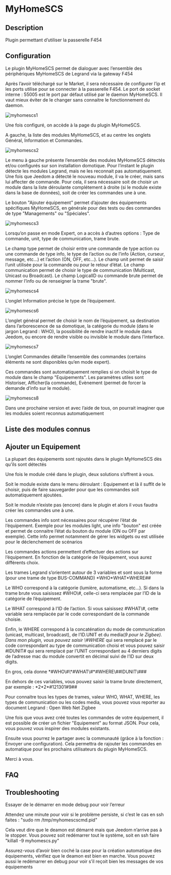 MyHomeSCS 
=========

Description 
-----------

Plugin permettant d’utiliser la passerelle F454

Configuration 
-------------

Le plugin MyHomeSCS permet de dialoguer avec l’ensemble des
périphériques MyHomeSCS de Legrand via la gateway F454

Après l’avoir téléchargé sur le Market, il sera nécessaire de configurer
l’ip et les ports utilise pour se connecter à la passerelle F454. Le
port de socket interne : 55005 est le port par défaut utilisé par le
daemon MyHomeSCS. Il vaut mieux éviter de le changer sans connaitre le
fonctionnement du daemon.

![myhomescs1](../images/myhomescs1.png)

Une fois configuré, on accède à la page du plugin MyHomeSCS.

A gauche, la liste des modules MyHomeSCS, et au centre les onglets
Général, Information et Commandes.

![myhomescs2](../images/myhomescs2.png)

Le menu à gauche présente l’ensemble des modules MyHomeSCS détectés
et/ou configurés sur son installation domotique. Pour l’instant le
plugin détecte les modules Legrand, mais ne les reconnait pas
automatiquement. Une fois que Jeedom a détecté le nouveau module, il va
le créer, mais sans lui affecter de commande. Pour cela, il sera
nécessaire soit de choisir un module dans la liste déroulante
complétement à droite (si le module existe dans la base de données),
soit de créer les commandes une à une.

Le bouton "Ajouter équipement" permet d’ajouter des équipements
spécifiques MyHomeSCS, en générale pour des tests ou des commandes de
type "Managements" ou "Spéciales".

![myhomescs3](../images/myhomescs3.png)

Lorsqu’on passe en mode Expert, on a accès à d’autres options : Type de
commande, unit, type de communication, trame brute.

Le champ type permet de choisir entre une commande de type action ou une
commande de type info, le type de l’action ou de l’info (Action,
curseur, message, etc…​) et l’action (ON, OFF, etc…​). Le champ unit
permet de saisir l’unit utilisée pour la commande ou pour le retour
d’état. Le champ communication permet de choisir le type de
communication (Multicast, Unicast ou Broadcast). Le champ LogicalID ou
commande brute permet de nommer l’info ou de renseigner la trame
"brute".

![myhomescs4](../images/myhomescs4.png)

L’onglet Information précise le type de l’équipement.

![myhomescs6](../images/myhomescs6.png)

L’onglet général permet de choisir le nom de l’équipement, sa
destination dans l’arborescence de sa domotique, la catégorie du module
(dans le jargon Legrand : WHO), la possibilité de rendre inactif le
module dans Jeedom, ou encore de rendre visible ou invisible le module
dans l’interface.

![myhomescs7](../images/myhomescs7.png)

L’onglet Commandes détaille l’ensemble des commandes (certains éléments
ne sont disponibles qu’en mode expert).

Ces commandes sont automatiquement remplies si on choisit le type de
module dans le champ "Equipements". Les paramètres utiles sont
Historiser, Afficher(la commande), Evènement (permet de forcer la
demande d’info sur le module).

![myhomescs8](../images/myhomescs8.png)

Dans une prochaine version et avec l’aide de tous, on pourrait imaginer
que les modules soient reconnus automatiquement

Liste des modules connus 
------------------------

Ajouter un Equipement 
---------------------

La plupart des équipements sont rajoutés dans le plugin MyHomeSCS dès
qu’ils sont détectés

Une fois le module créé dans le plugin, deux solutions s’offrent à vous.

Soit le module existe dans le menu déroulant : Equipement et là il
suffit de le choisir, puis de faire sauvegarder pour que les commandes
soit automatiquement ajoutées.

Soit le module n’existe pas (encore) dans le plugin et alors il vous
faudra créer les commandes une à une.

Les commandes info sont nécessaires pour récupérer l’état de
l’équipement. Exemple pour les modules light, une info "bouton" est
créée et permet de connaitre l’état du bouton du module (ON ou OFF par
exemple). Cette info permet notamment de gérer les widgets ou est
utilisée pour le déclenchement de scénarios

Les commandes actions permettent d’effectuer des actions sur
l’équipement. En fonction de la catégorie de l’équipement, vous aurez
différents choix.

Les trames Legrand s’orientent autour de 3 variables et sont sous la
forme (pour une trame de type BUS-COMMAND) \*WHO\*WHAT\*WHERE\#\#

Le WHO correspond à la catégorie (lumière, automatisme, etc…). Si dans
la trame brute vous saisissez \#WHO\\\#, celle-ci sera remplacée par
l’ID de la catégorie de l’équipement.

Le WHAT correspond à l’ID de l’action. Si vous saisissez \#WHAT\\\#,
cette variable sera remplacée par le code correspondant de la commande
choisie.

Enfin, le WHERE correspond à la concaténation du mode de communication
(unicast, multicast, broadcast), de l’ID.UNIT et du media(*9 pour le
Zigbee). Dans mon plugin, vous pouvez saisir \\\#WHERE* qui sera
remplacé par le code correspondant au type de communication choisi et
vous pouvez saisir \#IDUNIT\# qui sera remplacé par l’UNIT correspondant
au 4 derniers digits de l’adresse mac du module convertit en décimal
suivi de l’ID sur deux digits.

En gros, cela donne
\*\#WHO\\\#\\\*\#WHAT\\\#\*\#WHERE\\\#\#IDUNIT\\\#\#\#

En dehors de ces variables, vous pouvez saisir la trame brute
directement, par exemple : \*2\*2\*\#121301\#9\#\#

Pour connaitre tous les types de trames, valeur WHO, WHAT, WHERE, les
types de communication ou les codes media, vous pouvez vous reporter au
document Legrand : Open Web Net Zigbee

Une fois que vous avez créé toutes les commandes de votre équipement, il
est possible de créer un fichier "Equipement" au format JSON. Pour cela,
vous pouvez vous inspirer des modules existants.

Ensuite vous pourrez le partager avec la communauté (grâce à la fonction
: Envoyer une configuration). Cela permettra de rajouter les commandes
en automatique pour les prochains utilisateurs du plugin MyHomeSCS.

Merci à vous.

FAQ 
---

Troubleshooting 
---------------

Essayer de le démarrer en mode debug pour voir l’erreur

Attendez une minute pour voir si le problème persiste, si c’est le cas
en ssh faites : "sudo rm /tmp/myhomescscmd.pid"

Cela veut dire que le deamon est démarré mais que Jeedom n’arrive pas à
le stopper. Vous pouvez soit redémarrer tout le système, soit en ssh
faire "killall -9 myhomescs.py"

Assurez-vous d’avoir bien coché la case pour la création automatique des
équipements, vérifiez que le deamon est bien en marche. Vous pouvez
aussi le redémarrer en debug pour voir s’il reçoit bien les messages de
vos équipements
